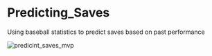 # Predicting_Saves
Using baseball statistics to predict saves based on past performance

![predicint_saves_mvp](https://user-images.githubusercontent.com/68957343/105048805-971ba200-5a31-11eb-84e5-98b2c8936612.PNG)

